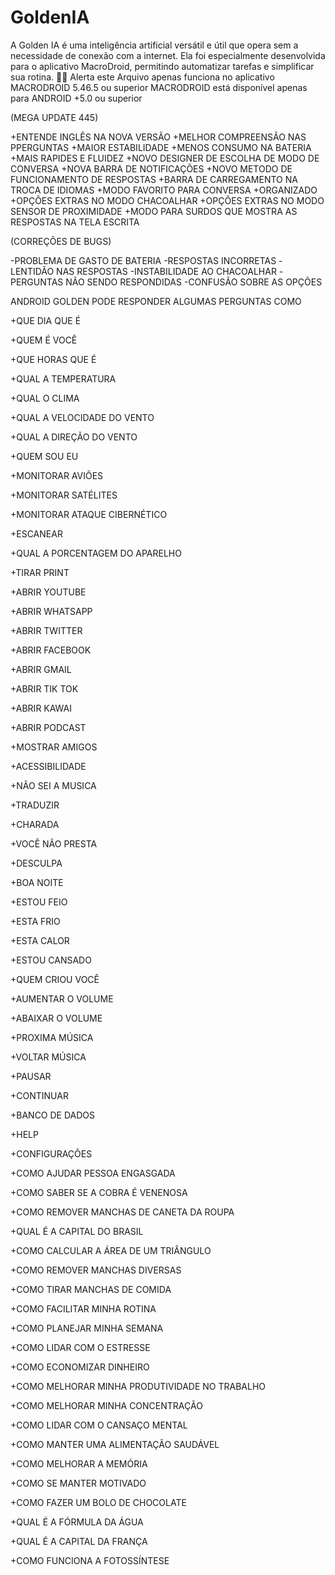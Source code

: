 # GoldenIA
A Golden IA é uma inteligência artificial versátil e útil que opera sem a necessidade de conexão com a internet. Ela foi especialmente desenvolvida para o aplicativo MacroDroid, permitindo automatizar tarefas e simplificar sua rotina. 🤖📱
Alerta este Arquivo apenas funciona no aplicativo MACRODROID 5.46.5 ou superior
MACRODROID está disponível apenas para ANDROID +5.0 ou superior

(MEGA UPDATE 445)

+ENTENDE INGLÊS NA NOVA VERSÃO 
+MELHOR COMPREENSÃO NAS PPERGUNTAS
+MAIOR ESTABILIDADE
+MENOS CONSUMO NA BATERIA
+MAIS RAPIDES E FLUIDEZ
+NOVO DESIGNER DE ESCOLHA DE MODO DE CONVERSA
+NOVA BARRA DE NOTIFICAÇÕES
+NOVO METODO DE FUNCIONAMENTO DE RESPOSTAS
+BARRA DE CARREGAMENTO NA TROCA DE IDIOMAS
+MODO FAVORITO PARA CONVERSA
+ORGANIZADO
+OPÇÕES EXTRAS NO MODO CHACOALHAR
+OPÇÕES EXTRAS NO MODO SENSOR DE PROXIMIDADE
+MODO PARA SURDOS QUE MOSTRA AS RESPOSTAS NA TELA ESCRITA

(CORREÇÕES DE BUGS)

-PROBLEMA DE GASTO DE BATERIA
-RESPOSTAS INCORRETAS
-LENTIDÃO NAS RESPOSTAS 
-INSTABILIDADE AO CHACOALHAR 
-PERGUNTAS NÃO SENDO RESPONDIDAS
-CONFUSÃO SOBRE AS OPÇÕES


ANDROID GOLDEN PODE RESPONDER ALGUMAS PERGUNTAS COMO

+QUE DIA QUE É 

+QUEM É VOCÊ 

+QUE HORAS QUE É

+QUAL A TEMPERATURA 

+QUAL O CLIMA

+QUAL A VELOCIDADE DO VENTO 

+QUAL A DIREÇÃO DO VENTO

+QUEM SOU EU

+MONITORAR AVIÕES 

+MONITORAR SATÉLITES 

+MONITORAR ATAQUE CIBERNÉTICO

+ESCANEAR

+QUAL A PORCENTAGEM DO APARELHO

+TIRAR PRINT

+ABRIR YOUTUBE 

+ABRIR WHATSAPP 

+ABRIR TWITTER 

+ABRIR FACEBOOK

+ABRIR GMAIL

+ABRIR TIK TOK

+ABRIR KAWAI

+ABRIR PODCAST

+MOSTRAR AMIGOS

+ACESSIBILIDADE 

+NÃO SEI A MUSICA 

+TRADUZIR

+CHARADA

+VOCÊ NÃO PRESTA

+DESCULPA

+BOA NOITE

+ESTOU FEIO

+ESTA FRIO

+ESTA CALOR

+ESTOU CANSADO

+QUEM CRIOU VOCÊ 

+AUMENTAR O VOLUME

+ABAIXAR O VOLUME

+PROXIMA MÚSICA 

+VOLTAR MÚSICA 

+PAUSAR

+CONTINUAR

+BANCO DE DADOS

+HELP

+CONFIGURAÇÕES

+COMO AJUDAR PESSOA ENGASGADA

+COMO SABER SE A COBRA É VENENOSA

+COMO REMOVER MANCHAS DE CANETA DA ROUPA

+QUAL É A CAPITAL DO BRASIL

+COMO CALCULAR A ÁREA DE UM TRIÂNGULO

+COMO REMOVER MANCHAS DIVERSAS

+COMO TIRAR MANCHAS DE COMIDA

+COMO FACILITAR MINHA ROTINA

+COMO PLANEJAR MINHA SEMANA

+COMO LIDAR COM O ESTRESSE

+COMO ECONOMIZAR DINHEIRO

+COMO MELHORAR MINHA PRODUTIVIDADE NO TRABALHO

+COMO MELHORAR MINHA CONCENTRAÇÃO

+COMO LIDAR COM O CANSAÇO MENTAL

+COMO MANTER UMA ALIMENTAÇÃO SAUDÁVEL

+COMO MELHORAR A MEMÓRIA

+COMO SE MANTER MOTIVADO

+COMO FAZER UM BOLO DE CHOCOLATE

+QUAL É A FÓRMULA DA ÁGUA

+QUAL É A CAPITAL DA FRANÇA

+COMO FUNCIONA A FOTOSSÍNTESE
